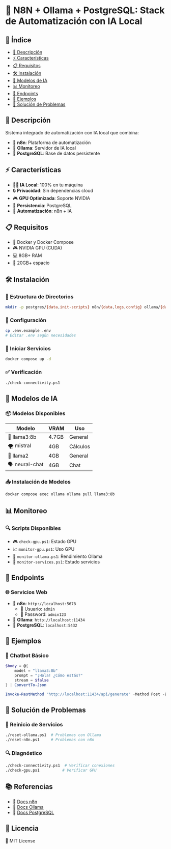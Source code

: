 # 🚀 N8N + Ollama + PostgreSQL: Stack de Automatización con IA Local

## 📑 Índice
- [🎯 Descripción](#-descripción)
- [⚡ Características](#-características)
- [📋 Requisitos](#-requisitos)
- [🛠️ Instalación](#️-instalación)
- [🤖 Modelos de IA](#-modelos-de-ia)
- [📊 Monitoreo](#-monitoreo)
- [🔌 Endpoints](#-endpoints)
- [📝 Ejemplos](#-ejemplos)
- [🛟 Solución de Problemas](#-solución-de-problemas)

## 🎯 Descripción
Sistema integrado de automatización con IA local que combina:
- 🔄 **n8n**: Plataforma de automatización
- 🧠 **Ollama**: Servidor de IA local
- 💾 **PostgreSQL**: Base de datos persistente

## ⚡ Características
- 🏃‍♂️ **IA Local**: 100% en tu máquina
- 🔒 **Privacidad**: Sin dependencias cloud
- 🎮 **GPU Optimizada**: Soporte NVIDIA
- 💾 **Persistencia**: PostgreSQL
- 🤖 **Automatización**: n8n + IA

## 📋 Requisitos
- 🐳 Docker y Docker Compose
- 🎮 NVIDIA GPU (CUDA)
- 💻 8GB+ RAM
- 💽 20GB+ espacio

## 🛠️ Instalación

### 📂 Estructura de Directorios
```bash
mkdir -p postgres/{data,init-scripts} n8n/{data,logs,config} ollama/{data,models}
```

### 🔧 Configuración
```bash
cp .env.example .env
# Editar .env según necesidades
```

### 🚀 Iniciar Servicios
```bash
docker compose up -d
```

### ✅ Verificación
```bash
./check-connectivity.ps1
```

## 🤖 Modelos de IA

### 📦 Modelos Disponibles
| Modelo | VRAM | Uso |
|--------|------|-----|
| 🦙 llama3:8b | 4.7GB | General |
| 🌪️ mistral | 4GB | Cálculos |
| 🦙 llama2 | 4GB | General |
| 🗣️ neural-chat | 4GB | Chat |

### 📥 Instalación de Modelos
```bash
docker compose exec ollama ollama pull llama3:8b
```

## 📊 Monitoreo

### 🔍 Scripts Disponibles
- 🎮 `check-gpu.ps1`: Estado GPU
- 📈 `monitor-gpu.ps1`: Uso GPU
- 🤖 `monitor-ollama.ps1`: Rendimiento Ollama
- 🔄 `monitor-services.ps1`: Estado servicios

## 🔌 Endpoints

### 🌐 Servicios Web
- 🔄 **n8n**: `http://localhost:5678`
  - 👤 Usuario: `admin`
  - 🔑 Password: `admin123`
- 🤖 **Ollama**: `http://localhost:11434`
- 💾 **PostgreSQL**: `localhost:5432`

## 📝 Ejemplos

### 🤖 Chatbot Básico
```powershell
$body = @{
    model = "llama3:8b"
    prompt = "¡Hola! ¿Cómo estás?"
    stream = $false
} | ConvertTo-Json

Invoke-RestMethod "http://localhost:11434/api/generate" -Method Post -Body $body -ContentType "application/json"
```

## 🛟 Solución de Problemas

### 🔄 Reinicio de Servicios
```bash
./reset-ollama.ps1  # Problemas con Ollama
./reset-n8n.ps1     # Problemas con n8n
```

### 🔍 Diagnóstico
```bash
./check-connectivity.ps1  # Verificar conexiones
./check-gpu.ps1          # Verificar GPU
```

## 📚 Referencias
- 📖 [Docs n8n](https://docs.n8n.io/)
- 🤖 [Docs Ollama](https://ollama.ai/docs)
- 💾 [Docs PostgreSQL](https://www.postgresql.org/docs/)

## 📄 Licencia
📝 MIT License